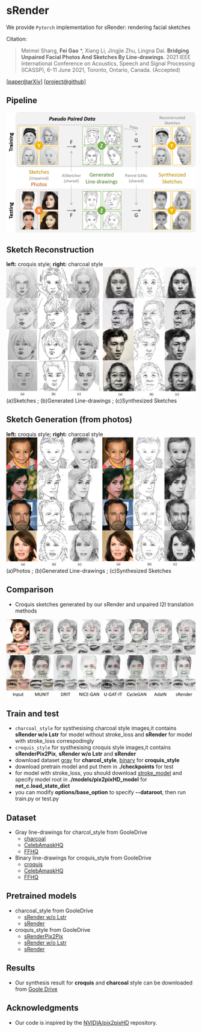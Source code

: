 # sRender
We provide `Pytorch` implementation for sRender: rendering facial sketches 

Citation:

>Meimei Shang, **Fei Gao** *, Xiang Li, Jingjie Zhu, Lingna Dai. **Bridging Unpaired Facial Photos And Sketches By Line-drawings**. 2021 IEEE International Conference on Acoustics, Speech and Signal Processing (ICASSP), 6-11 June 2021, Toronto, Ontario, Canada. (Accepted)

[[paper@arXiv]](https://arxiv.org/abs/2102.00635)   [[project@github]](http://aiart.live/sRender/)

## Pipeline

![Reconstructed sketches](/images/pipeline.png)

## Sketch Reconstruction

**left:** croquis style; **right:** charcoal style
![Reconstructed sketches](/images/sketch2sketch.png)
(a)Sketches  ; (b)Generated Line-drawings ; (c)Synthesized Sketches
## Sketch Generation (from photos)

**left:** croquis style; **right:** charcoal style
![Generated sketches](/images/photo2sketch.png)
(a)Photos ; (b)Generated Line-drawings ; (c)Synthesized Sketches
## Comparison

- Croquis sketches generated by our sRender and unpaired I2I translation methods

![compare with SOTA](/images/sota.jpg)
## Train and test

* `charcoal_style` for systhesising charcoal style images,it contains **sRender w/o Lstr** for model without stroke_loss and **sRender** for model with stroke_loss correspodingly
* `croquis_style` for systhesising croquis style images,it contains **sRenderPix2Pix**, **sRender w/o Lstr** and **sRender**
* download dataset [gray](https://drive.google.com/drive/folders/1ZuRVlPwvtNtfkNIj-DIdi2kr-1kEcPhg?usp=sharing) for **charcol_style**, [binary](https://drive.google.com/drive/folders/1VBUBdGWz324dhCu8LRFU5qB0PqXxNQIJ?usp=sharing) for **croquis_style**
* download pretrain model and put them in **./checkpoints** for test
* for model with stroke_loss, you should download [stroke_model](https://drive.google.com/file/d/16gSERA3TbPVFyCvKGtNKtJrQaOsG8vmO/view?usp=sharing) and specify model root in
  **./models/pix2pixHD_model** for **net_c.load_state_dict**
* you can modify **options/base_option** to specify **--dataroot**, then run train.py or test.py
## Dataset

- Gray line-drawings for charcol_style from GooleDrive
  - [charcoal](https://drive.google.com/file/d/18MAVm-u0l4Rfh4Ct6bZRG1cNbKwQMgMt/view?usp=sharing)
  - [CelebAmaskHQ](https://drive.google.com/file/d/16pOkZiaBrot9EeLvxBIqm_UTuI2GSjpA/view?usp=sharing)
  - [FFHQ](https://drive.google.com/file/d/1mC0Vzf6TLD-77vtkzmfmVf3ZZXRlyOVb/view?usp=sharing)  
- Binary line-drawings for croquis_style from GooleDrive
  - [croquis](https://drive.google.com/file/d/1EMzyVvJnYhmyBMnriymgfFd_WCaURfto/view?usp=sharing)
  - [CelebAmaskHQ](https://drive.google.com/file/d/1euiF1197sOEa6_dM6qE4tPMt0V42Vn-6/view?usp=sharing)
  - [FFHQ](https://drive.google.com/file/d/1uJQ5JGttXLfwmpH5LH0yH3bgs2oT7kTa/view?usp=sharing)  

## Pretrained models

- charcoal_style from GooleDrive
  - [sRender w/o Lstr](https://drive.google.com/file/d/1mwGiFpXfMlcUw-ksfsyVhUSKQWQJGC6p/view?usp=sharing)
  - [sRender](https://drive.google.com/file/d/1_A1rrbDILin6Cby1mD1SxIFAGRrUL4xV/view?usp=sharing)  
- croquis_style from GooleDrive
  - [sRenderPix2Pix](https://drive.google.com/file/d/1GIRcc8q-plIXKxSDEug4UMXacB35w0G5/view?usp=sharing)
  - [sRender w/o Lstr](https://drive.google.com/file/d/1JdVhJDVCcFQ1jtNfNy-Q05UL4IVqkqw3/view?usp=sharing)
  - [sRender](https://drive.google.com/file/d/1PdSWrr4W60daA2xrH63kr8925gP_vtdA/view?usp=sharing)  

## Results

* Our synthesis result for **croquis** and **charcoal** style can be downloaded from 
  [Goole Drive](https://drive.google.com/drive/folders/1rDEe1GhBuoPUKDlj6kflfG1FTR6Xhu4u?usp=sharing)
## Acknowledgments

* Our code is inspired by the [NVIDIA/pix2pixHD](https://github.com/NVIDIA/pix2pixHD) repository.
